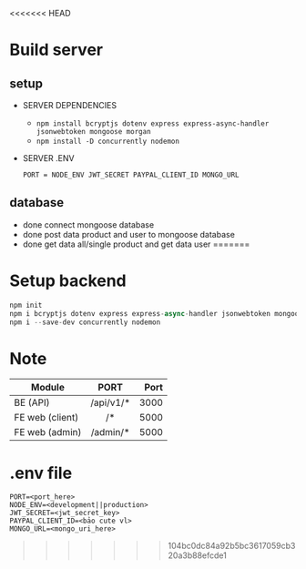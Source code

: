 <<<<<<< HEAD
# Build server

## setup

- SERVER DEPENDENCIES

  - `npm install bcryptjs dotenv express express-async-handler jsonwebtoken mongoose morgan`
  - `npm install -D concurrently nodemon`

- SERVER .ENV

  `PORT = NODE_ENV JWT_SECRET PAYPAL_CLIENT_ID MONGO_URL`

## database

- done connect mongoose database
- done post data product and user to mongoose database
- done get data all/single product and get data user
=======
# Setup backend
```javascript
npm init
npm i bcryptjs dotenv express express-async-handler jsonwebtoken mongoose morgan swagger-ui-express yamljs
npm i --save-dev concurrently nodemon
```
# Note
| Module            | PORT          | Port  |
| ----------------- |:-------------:| -----:|
| BE (API)          | /api/v1/*     | 3000  |
| FE web (client)   | /*            | 5000  |
| FE web (admin)    | /admin/*      | 5000  |

# .env file
```
PORT=<port_here>
NODE_ENV=<development||production>
JWT_SECRET=<jwt_secret_key>
PAYPAL_CLIENT_ID=<bảo cute vl>
MONGO_URL=<mongo_uri_here>
```
>>>>>>> 104bc0dc84a92b5bc3617059cb320a3b88efcde1
